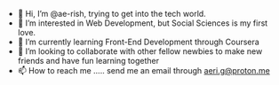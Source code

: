 - 👋 Hi, I’m @ae-rish, trying to get into the tech world.
- 👀 I’m interested in Web Development, but Social Sciences is my first love.
- 🌱 I’m currently learning Front-End Development through Coursera
- 💞️ I’m looking to collaborate with other fellow newbies to make new friends and have fun learning together
- 📫 How to reach me ..... send me an email through aeri.g@proton.me

<!---
ae-rish/ae-rish is a ✨ special ✨ repository because its `README.md` (this file) appears on your GitHub profile.
You can click the Preview link to take a look at your changes.
--->
